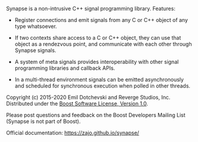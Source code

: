 Synapse is a non-intrusive C++ signal programming library. Features:

* Register connections and emit signals from any C or C++ object of any type whatsoever.

* If two contexts share access to a C or C++ object, they can use that object as a rendezvous point, and communicate with each other through Synapse signals.

* A system of meta signals provides interoperability with other signal programming libraries and callback APIs.

* In a multi-thread environment signals can be emitted asynchronously and scheduled for synchronous execution when polled in other threads.

Copyright (c) 2015-2020 Emil Dotchevski and Reverge Studios, Inc. Distributed under the [Boost Software License, Version 1.0](http://www.boost.org/LICENSE_1_0.txt).

Please post questions and feedback on the Boost Developers Mailing List (Synapse is not part of Boost).

Official documentation: https://zajo.github.io/synapse/
